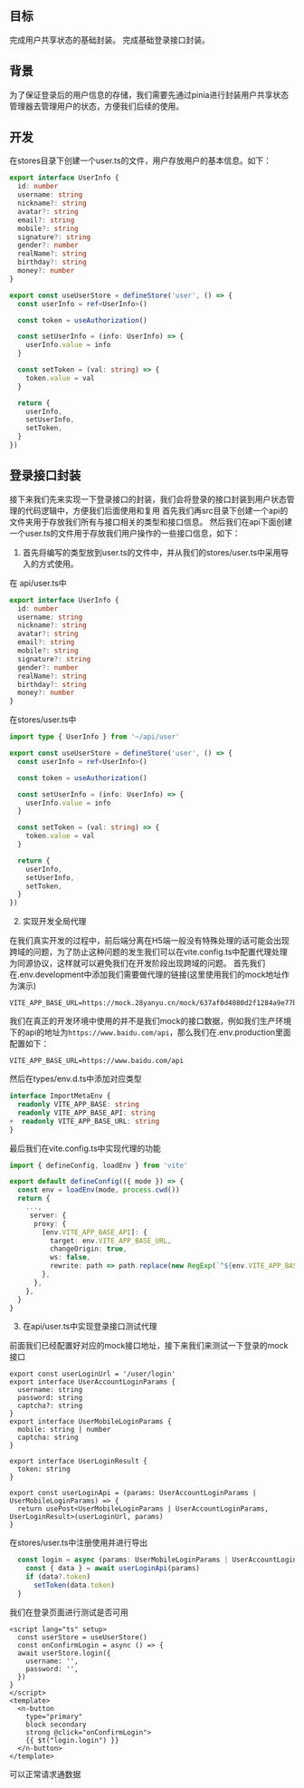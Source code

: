 ## 目标
完成用户共享状态的基础封装。
完成基础登录接口封装。
## 背景
为了保证登录后的用户信息的存储，我们需要先通过pinia进行封装用户共享状态管理器去管理用户的状态，方便我们后续的使用。
## 开发
在stores目录下创建一个user.ts的文件，用户存放用户的基本信息。如下：
```typescript
export interface UserInfo {
  id: number
  username: string
  nickname?: string
  avatar?: string
  email?: string
  mobile?: string
  signature?: string
  gender?: number
  realName?: string
  birthday?: string
  money?: number
}

export const useUserStore = defineStore('user', () => {
  const userInfo = ref<UserInfo>()

  const token = useAuthorization()

  const setUserInfo = (info: UserInfo) => {
    userInfo.value = info
  }

  const setToken = (val: string) => {
    token.value = val
  }

  return {
    userInfo,
    setUserInfo,
    setToken,
  }
})

```

## 登录接口封装
接下来我们先来实现一下登录接口的封装，我们会将登录的接口封装到用户状态管理的代码逻辑中，方便我们后面使用和复用
首先我们再src目录下创建一个api的文件夹用于存放我们所有与接口相关的类型和接口信息。
然后我们在api下面创建一个user.ts的文件用于存放我们用户操作的一些接口信息，如下：

1. 首先将编写的类型放到user.ts的文件中，并从我们的stores/user.ts中采用导入的方式使用。

在 api/user.ts中
```typescript
export interface UserInfo {
  id: number
  username: string
  nickname?: string
  avatar?: string
  email?: string
  mobile?: string
  signature?: string
  gender?: number
  realName?: string
  birthday?: string
  money?: number
}

```
在stores/user.ts中
```typescript
import type { UserInfo } from '~/api/user'

export const useUserStore = defineStore('user', () => {
  const userInfo = ref<UserInfo>()

  const token = useAuthorization()

  const setUserInfo = (info: UserInfo) => {
    userInfo.value = info
  }

  const setToken = (val: string) => {
    token.value = val
  }

  return {
    userInfo,
    setUserInfo,
    setToken,
  }
})

```

2. 实现开发全局代理

在我们真实开发的过程中，前后端分离在H5端一般没有特殊处理的话可能会出现跨域的问题，为了防止这种问题的发生我们可以在vite.config.ts中配置代理处理为同源协议，这样就可以避免我们在开发阶段出现跨域的问题。
首先我们在.env.development中添加我们需要做代理的链接(这里使用我们的mock地址作为演示)
```shell
VITE_APP_BASE_URL=https://mock.28yanyu.cn/mock/637af0d4080d2f1284a9e77b
```
我们在真正的开发环境中使用的并不是我们mock的接口数据，例如我们生产环境下的api的地址为`https://www.baidu.com/api`，那么我们在.env.production里面配置如下：
```shell
VITE_APP_BASE_URL=https://www.baidu.com/api
```
然后在types/env.d.ts中添加对应类型
```typescript
interface ImportMetaEnv {
  readonly VITE_APP_BASE: string
  readonly VITE_APP_BASE_API: string
+  readonly VITE_APP_BASE_URL: string
}

```
最后我们在vite.config.ts中实现代理的功能
```typescript
import { defineConfig, loadEnv } from 'vite'

export default defineConfig(({ mode }) => {
  const env = loadEnv(mode, process.cwd())
  return {
    ...,
     server: {
      proxy: {
        [env.VITE_APP_BASE_API]: {
          target: env.VITE_APP_BASE_URL,
          changeOrigin: true,
          ws: false,
          rewrite: path => path.replace(new RegExp(`^${env.VITE_APP_BASE_API}`), ''),
        },
      },
    },
  }
}
```

3. 在api/user.ts中实现登录接口测试代理

前面我们已经配置好对应的mock接口地址，接下来我们来测试一下登录的mock接口
```shell
export const userLoginUrl = '/user/login'
export interface UserAccountLoginParams {
  username: string
  password: string
  captcha?: string
}
export interface UserMobileLoginParams {
  mobile: string | number
  captcha: string
}

export interface UserLoginResult {
  token: string
}

export const userLoginApi = (params: UserAccountLoginParams | UserMobileLoginParams) => {
  return usePost<UserMobileLoginParams | UserAccountLoginParams, UserLoginResult>(userLoginUrl, params)
}

```
在stores/user.ts中注册使用并进行导出
```typescript
  const login = async (params: UserMobileLoginParams | UserAccountLoginParams) => {
    const { data } = await userLoginApi(params)
    if (data?.token)
      setToken(data.token)
  }
```
我们在登录页面进行测试是否可用
```vue
<script lang="ts" setup>
  const userStore = useUserStore()
  const onConfirmLogin = async () => {
  await userStore.login({
    username: '',
    password: '',
  })
}
</script>
<template>
  <n-button 
    type="primary" 
    block secondary 
    strong @click="onConfirmLogin">
    {{ $t("login.login") }}
  </n-button>
</template>
```
可以正常请求通数据
